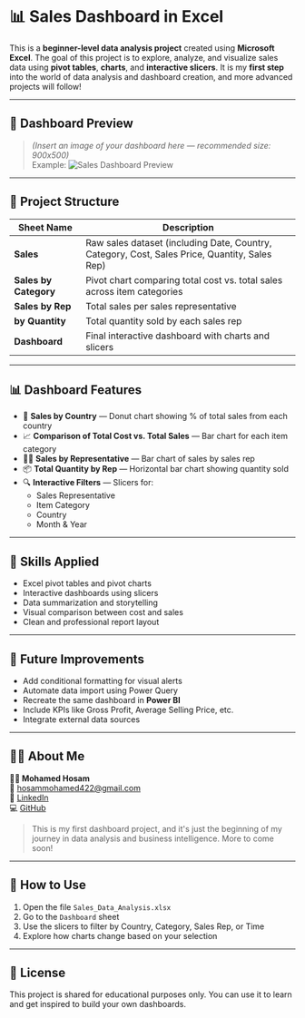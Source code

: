 
# 📊 Sales Dashboard in Excel

This is a **beginner-level data analysis project** created using **Microsoft Excel**. The goal of this project is to explore, analyze, and visualize sales data using **pivot tables**, **charts**, and **interactive slicers**. It is my **first step** into the world of data analysis and dashboard creation, and more advanced projects will follow!

---

## 📸 Dashboard Preview

> *(Insert an image of your dashboard here — recommended size: 900x500)*  
> Example:
> ![Sales Dashboard Preview](images/sales_dashboard_preview.png)

---

## 📁 Project Structure

| Sheet Name | Description |
|------------|-------------|
| **Sales** | Raw sales dataset (including Date, Country, Category, Cost, Sales Price, Quantity, Sales Rep) |
| **Sales by Category** | Pivot chart comparing total cost vs. total sales across item categories |
| **Sales by Rep** | Total sales per sales representative |
| **by Quantity** | Total quantity sold by each sales rep |
| **Dashboard** | Final interactive dashboard with charts and slicers |

---

## 📊 Dashboard Features

- 🧩 **Sales by Country** — Donut chart showing % of total sales from each country  
- 📈 **Comparison of Total Cost vs. Total Sales** — Bar chart for each item category  
- 👨‍💼 **Sales by Representative** — Bar chart of sales by sales rep  
- 📦 **Total Quantity by Rep** — Horizontal bar chart showing quantity sold  
- 🔍 **Interactive Filters** — Slicers for:
  - Sales Representative
  - Item Category
  - Country
  - Month & Year

---

## 🧠 Skills Applied

- Excel pivot tables and pivot charts
- Interactive dashboards using slicers
- Data summarization and storytelling
- Visual comparison between cost and sales
- Clean and professional report layout

---

## 🚀 Future Improvements

- Add conditional formatting for visual alerts  
- Automate data import using Power Query  
- Recreate the same dashboard in **Power BI**  
- Include KPIs like Gross Profit, Average Selling Price, etc.  
- Integrate external data sources

---

## 🙋‍♂️ About Me

**👨‍💻 Mohamed Hosam**  
📧 hosammohamed422@gmail.com  
🔗 [LinkedIn](https://www.linkedin.com/in/mohamed-hosam-ai)  
💻 [GitHub](https://github.com/mohamedhosam4)

> This is my first dashboard project, and it's just the beginning of my journey in data analysis and business intelligence. More to come soon!

---

## 📌 How to Use

1. Open the file `Sales_Data_Analysis.xlsx`
2. Go to the `Dashboard` sheet
3. Use the slicers to filter by Country, Category, Sales Rep, or Time
4. Explore how charts change based on your selection

---

## 📝 License

This project is shared for educational purposes only. You can use it to learn and get inspired to build your own dashboards.
